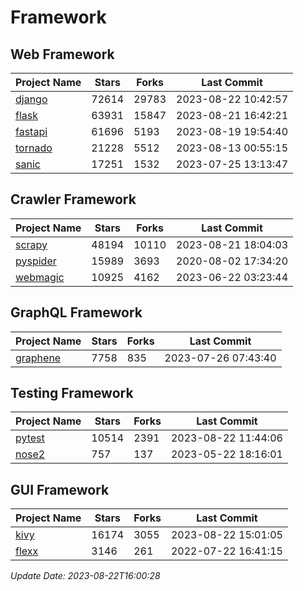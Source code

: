 # Framework

## Web Framework
| Project Name | Stars | Forks | Last Commit |
| ------------ | ----- | ----- | ----------- |
| [django](https://github.com/django/django) | 72614 | 29783 | 2023-08-22 10:42:57 |
| [flask](https://github.com/pallets/flask) | 63931 | 15847 | 2023-08-21 16:42:21 |
| [fastapi](https://github.com/tiangolo/fastapi) | 61696 | 5193 | 2023-08-19 19:54:40 |
| [tornado](https://github.com/tornadoweb/tornado) | 21228 | 5512 | 2023-08-13 00:55:15 |
| [sanic](https://github.com/sanic-org/sanic) | 17251 | 1532 | 2023-07-25 13:13:47 |

## Crawler Framework
| Project Name | Stars | Forks | Last Commit |
| ------------ | ----- | ----- | ----------- |
| [scrapy](https://github.com/scrapy/scrapy) | 48194 | 10110 | 2023-08-21 18:04:03 |
| [pyspider](https://github.com/binux/pyspider) | 15989 | 3693 | 2020-08-02 17:34:20 |
| [webmagic](https://github.com/code4craft/webmagic) | 10925 | 4162 | 2023-06-22 03:23:44 |

## GraphQL Framework
| Project Name | Stars | Forks | Last Commit |
| ------------ | ----- | ----- | ----------- |
| [graphene](https://github.com/graphql-python/graphene) | 7758 | 835 | 2023-07-26 07:43:40 |

## Testing Framework
| Project Name | Stars | Forks | Last Commit |
| ------------ | ----- | ----- | ----------- |
| [pytest](https://github.com/pytest-dev/pytest) | 10514 | 2391 | 2023-08-22 11:44:06 |
| [nose2](https://github.com/nose-devs/nose2) | 757 | 137 | 2023-05-22 18:16:01 |

## GUI Framework
| Project Name | Stars | Forks | Last Commit |
| ------------ | ----- | ----- | ----------- |
| [kivy](https://github.com/kivy/kivy) | 16174 | 3055 | 2023-08-22 15:01:05 |
| [flexx](https://github.com/flexxui/flexx) | 3146 | 261 | 2022-07-22 16:41:15 |

*Update Date: 2023-08-22T16:00:28*